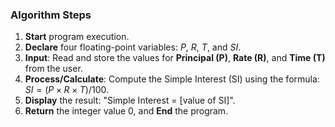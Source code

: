 ### Algorithm Steps

1.  **Start** program execution.
2.  **Declare** four floating-point variables: $P$, $R$, $T$, and $SI$.
3.  **Input**: Read and store the values for **Principal (P)**, **Rate (R)**, and **Time (T)** from the user.
4.  **Process/Calculate**: Compute the Simple Interest (SI) using the formula: $SI = (P \times R \times T) / 100$.
5.  **Display** the result: "Simple Interest = [value of SI]".
6.  **Return** the integer value $0$, and **End** the program.
